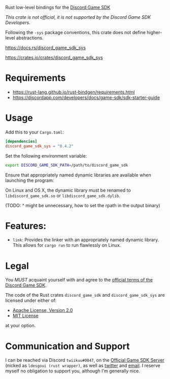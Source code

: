 Rust low-level bindings for the [Discord Game SDK]

*This crate is not official, it is not supported by the Discord Game SDK Developers.*

Following the `-sys` package conventions, this crate does not define higher-level abstractions.


<https://docs.rs/discord_game_sdk_sys>

<https://crates.io/crates/discord_game_sdk_sys>


# Requirements

- https://rust-lang.github.io/rust-bindgen/requirements.html
- https://discordapp.com/developers/docs/game-sdk/sdk-starter-guide


# Usage

Add this to your `Cargo.toml`:

```toml
[dependencies]
discord_game_sdk_sys = "0.4.2"
```

Set the following environment variable:

```sh
export DISCORD_GAME_SDK_PATH=/path/to/discord_game_sdk
```

Ensure that appropriately named dynamic libraries are available when launching the program:

On Linux and OS X, the dynamic library must be renamed to `libdiscord_game_sdk.so` or
`libdiscord_game_sdk.dylib`.

(TODO: ^ might be unnecessary, how to set the rpath in the output binary)


# Features:

- `link`:
    Provides the linker with an appropriately named dynamic library.
    This allows for `cargo run` to run flawlessly on Linux.


# Legal

You *MUST* acquaint yourself with and agree to the [official terms of the Discord Game SDK].

The code of the Rust crates `discord_game_sdk` and `discord_game_sdk_sys` are licensed under
either of:

* [Apache License, Version 2.0](https://www.apache.org/licenses/LICENSE-2.0)
* [MIT License](https://opensource.org/licenses/MIT)

at your option.


# Communication and Support

I can be reached via Discord `twiikuu#0047`, on the [Official Game SDK Server] (nicked as
`ldesgoui (rust wrapper)`, as well as [twitter] and [email].
I reserve myself no obligation to support you, although I'm generally nice.


[Discord Game SDK]: https://discordapp.com/developers/docs/game-sdk/sdk-starter-guide
[official terms of the Discord Game SDK]: https://discordapp.com/developers/docs/legal
[Official Game SDK Server]: https://discord.gg/discord-gamesdk
[twitter]: https://twitter.com/ldesgoui
[email]: mailto:ldesgoui@ldesgoui.xyz
